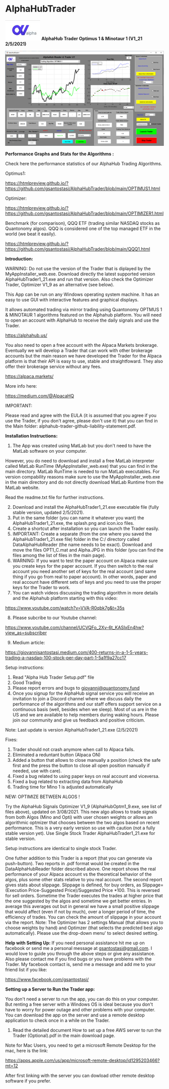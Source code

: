 # AlphaHubTrader
![ScreenShot](https://github.com/gsantostasi/AlphaHubTrader/blob/main/Alpha.JPG)
__AlphaHub Trader Optimus 1 & Minotaur 1 (V1_21 2/5/2021)__

![ScreenShot](https://github.com/gsantostasi/AlphaHubTrader/blob/main/Trader_11_16.PNG)

__Performance Graphs and Stats for the Algorithms :__

Check here the performance statistics of our AlphaHub Trading Algorithms. 

Optimus1:

https://htmlpreview.github.io/?https://github.com/gsantostasi/AlphaHubTrader/blob/main/OPTIMUS1.html

Optimizer: 

https://htmlpreview.github.io/?https://github.com/gsantostasi/AlphaHubTrader/blob/main/OPTIMIZER1.html

Benchmark (for comparison), QQQ ETF (trading similar NASDAQ stocks as Quantonomy algos). QQQ is considered one of the top managed ETF in the world (we beat it easily). 

https://htmlpreview.github.io/?https://github.com/gsantostasi/AlphaHubTrader/blob/main/QQQ1.html


__Introduction:__

WARNING: Do not use the version of the Trader that is diplayed by the MyAppInstaller_web.exe. Download directly the latest supported version AlphaHubTrader1_21.exe and run that version. Also check the Optimizer Trader,  Optimizer V1_9 as an alternative (see below). 


This App can be run on any Windows operating system machine. 
It has an easy to use GUI with interactive features and graphical displays. 

It allows automated trading via mirror trading using Quantonomy OPTMUS 1 & MINOTAUR 1 algorithms featured on the Alphahub platform.
You will need to open an account with AlphaHub to receive the daily signals and use the Trader.

https://alphahub.us/


You also need to open a free account with the Alpaca Markets brokerage. 
Eventually we will develop a Trader that can work with other brokerage accounts but the main reason we have developed the Trader for the Alpaca platform is that their API is easy to use, stable and straightfoward. They also offer their brokerage service without any fees. 

https://alpaca.markets/

More info here:

https://medium.com/@AlpacaHQ

IMPORTANT:

Please read and agree with the EULA (it is assumed that you agree if you use the Trader, if you don't agree, please don't use it) that you can find in the Main folder: alphahub-trader-github-liability-statement.pdf. 

__Installation Instructions:__

1) The App was created using MatLab but you don't need to have the MatLab software on your computer. 

However, you do need to download and install a free MatLab interpreter called MatLab RunTime (MyAppInstaller_web.exe) that you can find in the main directory. 
MatLab RunTime is needed to run MatLab executables. For version compability reasons make sure to use the MyAppInstaller_web.exe in the main directory and do not directly download MatLab Runtime from the MatLab website. 

Read the readme.txt file for further instructions.  

2) Download and install the AlphaHubTrader1_21.exe executable file (fully stable version, updated 2/5/2021). 
3) Put in the same folder (you can name it whatever you want) the AlphaHubTrader1_21.exe, the splash.png and icon.ico files.
4) Create a shortcut after installation so you can launch the Trader easily. 
5) IMPORTANT: Create a separate (from the one where you saved the AlphaHubTrader1_21.exe file) folder in the C:/ directory called DataAlphaHubReader (the name needs to be exact). Download and move the files OPT1_C.mat and Alpha.JPG in this folder (you can find the files among the list of files in the main page). 
6) WARNING: If you want to test the paper account on Alpaca make sure you create keys for the paper account. If you then switch to the real account you need another set of keys for the real account (and same thing if you go from real to paper account). In other words, paper and real account have different sets of keys and you need to use the proper keys for the Trader to work. 
7) You can watch videos discussing the trading algorithm in more details and the Alphahub platform starting with this video:

https://www.youtube.com/watch?v=VVA-R0qbk7g&t=35s

8) Please subcribe to our Youtube channel:

https://www.youtube.com/channel/UCVQFo_2Xv-6t_KASIxEn4hw?view_as=subscriber

9) Medium article:

https://giovannisantostasi.medium.com/400-returns-in-a-1-5-years-trading-a-nasdaq-100-stock-per-day-part-1-5a1f9a27cc17

Setup instructions:

1) Read "Alpha Hub Trader Setup.pdf" file
2) Good Trading
3) Please report errors and bugs to giovanni@quantonomy.fund
4) Once you signup for the AlphaHub signal service you will receive an invitation to join a Discord channel where we discuss daily the performance of the algorithms and our staff offers support service on a continuous basis (well, besides when we sleep). Most of us are in the US and we are available to help members during waking hours. Please join our community and give us feedback and positive criticism. 

Note: Last update is version AlphaHubTrader1_21.exe (2/5/2021)

Fixes:
1) Trader should not crash anymore when call to Alpaca fails. 
2) Eliminated a reduntant button (Alpaca ON)
3) Added a button that allows to close manually a position (check the safe first and the press the button to close all open position manually if needed, use with care). 
4) Fixed a bug related to using paper keys on real account and viceversa. 
5) Fixed a bug related to extracting data from AlphaHub
6) Trading time for Mino 1 is adjusted automatically

NEW: OPTIMIZE BETWEEN ALGOS !

Try the AlphaHub Signals Optimizer V1_9 (AlphaHubOptm1_9.exe, see list of files above), updated on 3/08/2021.
This new algo allows to trade signals from both Algos (Mino and Opti) with user chosen weights or allows an algorithmic optmizer that chooses between the two algos based on recent performance. 
This is a very early version so use with caution (not a fully stable version yet). Use Single Stock Trader AlphaHubTrader1_21.exe for stable version. 

 Setup instructions are identical to single stock Trader. 
 
One futher addition to this Trader is a report (that you can generate via push-button). Two reports in .pdf format would be created in the DataAlphaHubReader folder described above. One report shows the real performance of your Alpaca account vs the theoretical behavior of the algos, plus some other stats relative to you real account. The second report gives stats about slippage. Slippage is defined, for buy orders, as Slippage=(Execution Price-Suggested Price)/Suggested Price *100. This is reversed for sell orders. Sometime the Trader executes the trades at higher price that the one suggested by the algos and sometime we get better entries. In average this averages out but in general we have a small positive slippage that would affect (even if not by much), over a longer period of time, the efficiency of trades. You can check the amount of slippage in your account via the report. 
Note:
The Optimizer has 2 settings Manual (that allows you to choose weights by hand) and Optimzer (that selects the predicted best algo automatically). Please use the drop-down menu' to select desired setting.  

__Help with Setting Up:__
If you need personal assistance hit me up on facebook or send me a personal message at gsantostasi@gmail.com. I would love to guide you through the above steps or give any assistance. Also please contact me if you find bugs or you have problems with the Trader. 
My facebook contact is, send me a message and add me to your friend list if you like:

https://www.facebook.com/gsantostasi/

__Setting up a Server to Run the Trader app:__

You don't need a server to run the app, you can do this on your computer. But renting a free server with a Windows OS is ideal because you don't have to worry for power outage and other problems with your computer. 
You can download the app on the server and use a remote desktop application to check once in a while on the Trader. 

1) Read the detailed document How to set up a free AWS server to run the Trader (Optional).pdf in the main download page. 

Note for Mac Users, you need to get a microsoft Remote Desktop for the mac, here is the link:  

https://apps.apple.com/us/app/microsoft-remote-desktop/id1295203466?mt=12

After first linking with the server you can dowload other remote desktop software if you prefer. 




